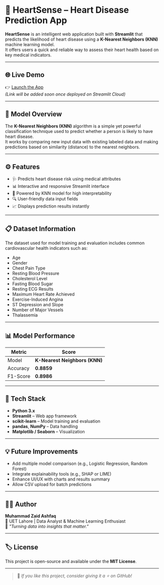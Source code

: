 # 💓 HeartSense – Heart Disease Prediction App

**HeartSense** is an intelligent web application built with **Streamlit** that predicts the likelihood of heart disease using a **K-Nearest Neighbors (KNN)** machine learning model.  
It offers users a quick and reliable way to assess their heart health based on key medical indicators.

---

## 🌐 Live Demo
👉 [Launch the App](#)  
*(Link will be added soon once deployed on Streamlit Cloud)*

---

## 🧠 Model Overview

The **K-Nearest Neighbors (KNN)** algorithm is a simple yet powerful classification technique used to predict whether a person is likely to have heart disease.  
It works by comparing new input data with existing labeled data and making predictions based on similarity (distance) to the nearest neighbors.

---

## ⚙️ Features

- 🩺 Predicts heart disease risk using medical attributes  
- 📊 Interactive and responsive Streamlit interface  
- 🧮 Powered by KNN model for high interpretability  
- 🔍 User-friendly data input fields  
- 📈 Displays prediction results instantly  

---

## 📋 Dataset Information

The dataset used for model training and evaluation includes common cardiovascular health indicators such as:

- Age  
- Gender  
- Chest Pain Type  
- Resting Blood Pressure  
- Cholesterol Level  
- Fasting Blood Sugar  
- Resting ECG Results  
- Maximum Heart Rate Achieved  
- Exercise-Induced Angina  
- ST Depression and Slope  
- Number of Major Vessels  
- Thalassemia  

---

## 📊 Model Performance

| Metric        | Score |
|----------------|-------|
| Model          | **K-Nearest Neighbors (KNN)** |
| Accuracy       | **0.8859** |
| F1-Score       | **0.8986** |

---

## 🧰 Tech Stack

- **Python 3.x**  
- **Streamlit** – Web app framework  
- **scikit-learn** – Model training and evaluation  
- **pandas**, **NumPy** – Data handling  
- **Matplotlib / Seaborn** – Visualization  

---

## 💡 Future Improvements

- Add multiple model comparison (e.g., Logistic Regression, Random Forest)  
- Integrate explainability tools (e.g., SHAP or LIME)  
- Enhance UI/UX with charts and results summary  
- Allow CSV upload for batch predictions  

---

## 🧑‍💻 Author

**Muhammad Zaid Ashfaq**  
📍 UET Lahore | Data Analyst & Machine Learning Enthusiast  
💬 *"Turning data into insights that matter."*

---

## 🏷️ License

This project is open-source and available under the **MIT License**.

---

> 💬 *If you like this project, consider giving it a ⭐ on GitHub!*
